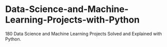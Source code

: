 # Data-Science-and-Machine-Learning-Projects-with-Python
180 Data Science and Machine Learning Projects Solved and Explained with Python.
